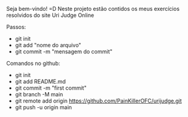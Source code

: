 Seja bem-vindo! =D
Neste projeto estão contidos os meus exercícios resolvidos do site Uri Judge Online

Passos:
- git init
- git add "nome do arquivo"
- git commit -m "mensagem do commit"


Comandos no github:

- git init
- git add README.md
- git commit -m "first commit"
- git branch -M main
- git remote add origin https://github.com/PainKillerOFC/urijudge.git
- git push -u origin main